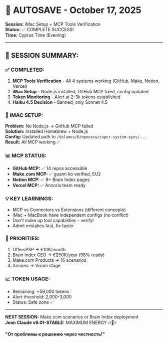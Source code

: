 # 💾 AUTOSAVE - October 17, 2025

**Session:** iMac Setup + MCP Tools Verification  
**Status:** ✅ COMPLETE SUCCESS!  
**Time:** Cyprus Time (Evening)

---

## 🎯 SESSION SUMMARY:

### ✅ COMPLETED:
1. **MCP Tools Verification** - All 4 systems working (GitHub, Make, Notion, Vercel)
2. **iMac Setup** - Node.js installed, GitHub MCP fixed, config updated
3. **Token Monitoring** - Alert at 2-3k tokens established
4. **Haiku 4.5 Decision** - Banned, only Sonnet 4.5

### 🔧 iMAC SETUP:
**Problem:** No Node.js → GitHub MCP failed  
**Solution:** Installed Homebrew + Node.js  
**Config:** Updated path to `/Volumes/D/проекты/super-system-eyes/...`  
**Result:** All MCP working ✅

### 📊 MCP STATUS:
- **GitHub MCP:** ✅ 14 repos accessible
- **Make.com MCP:** ✅ guann ko verified, EU2
- **Notion MCP:** ✅ 8+ Brain Index pages
- **Vercel MCP:** ✅ Annoris team ready

### 💡 KEY LEARNINGS:
- MCP vs Connectors vs Extensions (different concepts)
- iMac + MacBook have independent configs (no conflict)
- Don't make up tool capabilities - verify!
- Admit mistakes fast, fix faster

### 🎯 PRIORITIES:
1. OffersPSP → €10K/month
2. Brain Index GEO → €250K/year (98% ready)
3. Make.com Products → 16 scenarios
4. Annoris → Vision stage

### 📈 TOKEN USAGE:
- Remaining: ~59,000 tokens
- Alert threshold: 2,000-3,000
- Status: Safe zone ✅

---

**NEXT SESSION:** Make.com scenarios or Brain Index deployment  
**Jean Claude v9.01-STABLE:** MAXIMUM ENERGY 🔥💪⚡  

**"От проблемы к решению через честность!"**